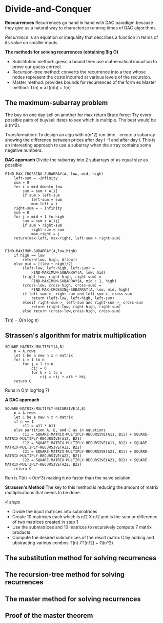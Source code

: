 # Divide-and-Conquer

**Reccurrences**
Recurrences go hand in hand with DAC paradigm because they give us a natural way to characterize running times of DAC algorithms.

*Recurrence* is an equation or inequality that describes a function in terms of its value on smaller inputs. 

**The methods for solving recurrences (obtaining Big O)**
- Substitution method: guess a bound then use mathematical induction to prove our guess correct
- Recursion-tree method: converts the recurrence into a tree whose nodes represent the costs incurred at various levels of the recursion.
- Master method: provides bounds for recurrences of the form 
ex Master method:
T(n) = aT(n/b) + f(n)

## The maximum-subarray problem
The buy on one day sell on another for max return
Brute force:
Try every possible pairs of buy/sell dates to see which is multiple. The best would be a (n^2).

Transformation: To design an algo with o(n^2) run time - create a subarray showing the difference between prices after day i -1 and after day i. This is an interesting approach to use a subarray when the array contains some negative numbers. 

**DAC approach**
Divide the subarray into 2 subarrays of as equal size as possible 
```
FIND-MAX-CROSSING-SUBARRAY(A, low, mid, high)
    left-sum = -infinity
    sum = 0
    for i = mid downto low
        sum = sum + A[i]
        if sum > left-sum
            left-sum = sum
            max-left = i
    right-sum = - infinity
    sum = 0
    for j = mid + 1 to high
        sum = sum + A[ij]
        if sum > right-sum
            right-sum = sum
            max-right = j
    return(max-left, max-right, left-sum + right-sum)


FIND-MAXIMUM-SUBARRAY(A,low,high)
    if high == low
        return(low, high, A[low])
    else mid = [(low + high)/2]
        (left-low, left-high, left-sum) =
            FIND-MAXIMUM-SUBARRAY(A, low, mid)
        (right-low, right-high, right-sum) =
            FIND-MAXIMUM-SUBARRAY(A, mid + 1, high)
        (cross-low, cross-high, cross-sum) =
            FIND-MAX-CROSSINg-SUBARRAY(A, low, mid, high)
        if left-sum >_ right-sum and left-sum >_ cross-sum
            return (left-low, left-high, left-sum)
        elseif right-sum >_ left-sum and right-sum >_ cross-sum
            return (right-low, right-high, right-sum)
        else return (cross-low,cross-high, cross-sum)
```

T(n) = O(n log n)

## Strassen's algorithm for matrix multiplication
```
SQUARE-MATRIX-MULTIPLY(A,B)
    n = A.rows
    let C be a new n x n matrix
    for i = 1 to n
        for j = 1 to n
            cij = 0
            for k = 1 to n
                cij = cij + aik * bkj
    return C
```
Runs in O(n log^log 7)

**A DAC approach**
```
SQUARE-MATRIX-MULTIPLY-RECURSIVE(A,B)
    n = A.rows
    let C be a new n x n matrix
    if n == 1
        c11 = a11 * b11
    else partition A, B, and C as in equations
        C11 = SQUARE-MATRIX-MULTIPLY-RECURSIVE(A11, B11) + SQUARE-MATRIX-MULTIPLY-RECURSIVE(A12, B21)
        C12 = SQUARE-MATRIX-MULTIPLY-RECURSIVE(A11, B12) + SQUARE-MATRIX-MULTIPLY-RECURSIVE(A12, B22)
        C21 = SQUARE-MATRIX-MULTIPLY-RECURSIVE(A21, B11) + SQUARE-MATRIX-MULTIPLY-RECURSIVE(A22, B21)
        C22 = SQUARE-MATRIX-MULTIPLY-RECURSIVE(A21, B12) + SQUARE-MATRIX-MULTIPLY-RECURSIVE(A22, B22)
    return C
```
Run is T(n) = 0(n^3) making it no faster than the naive solution.

**Strassen's Method**
The key to this method is reducing the amount of matrix multiplications that needs to be done. 

*4 steps*
- Divide the input matrices into submatrices
- Create 10 matricies each which is n/2 X n/2 and is the sum or difference of two matrices created in step 1
- Use the submatrices and 10 matrices to recursively compute 7 matrix products
- Compute the desired submatrices of the result matrix C by adding and ubstracting various combos
T(n) 7T(n/2) + O(n^2)


## The substitution method for solving recurrences
 
## The recursion-tree method for solving recurrences

## The master method for solving recurrences

## Proof of the master theorem